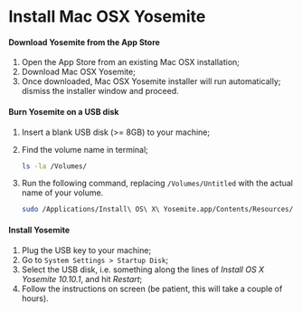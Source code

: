 # Install Mac OSX Yosemite

#### Download Yosemite from the App Store

1. Open the App Store from an existing Mac OSX installation;
2. Download Mac OSX Yosemite;
3. Once downloaded, Mac OSX Yosemite installer will run automatically; dismiss the installer window and proceed.

#### Burn Yosemite on a USB disk

1. Insert a blank USB disk (>= 8GB) to your machine;
2. Find the volume name in terminal;

    ```bash
    ls -la /Volumes/
    ```

3. Run the following command, replacing `/Volumes/Untitled` with the actual name of your volume.

    ```bash
    sudo /Applications/Install\ OS\ X\ Yosemite.app/Contents/Resources/createinstallmedia --volume /Volumes/Untitled --applicationpath /Applications/Install\ OS\ X\ Yosemite.app --nointeraction
    ```

#### Install Yosemite
  
1. Plug the USB key to your machine;
2. Go to `System Settings > Startup Disk`;
3. Select the USB disk, i.e. something along the lines of _Install OS X Yosemite 10.10.1_, and hit _Restart_;
4. Follow the instructions on screen (be patient, this will take a couple of hours).
